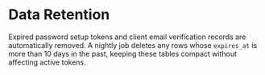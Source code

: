 # Data Retention

Expired password setup tokens and client email verification records are automatically removed. A nightly job deletes any rows whose `expires_at` is more than 10 days in the past, keeping these tables compact without affecting active tokens.
